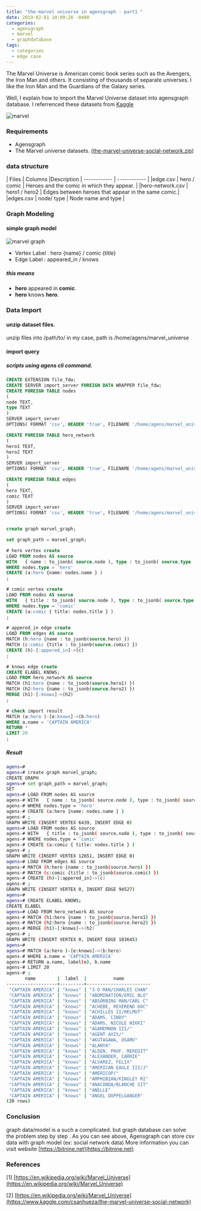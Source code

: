 ```yaml
---
title: "the-marvel universe in agensgraph - part1 "
date: 2019-02-01 10:09:28 -0400
categories:
  - agensgraph
  - marvel
  - graphdatabase
tags:
  - categories
  - edge case
---
```


The Marvel Universe is American comic book series such as the Avengers, the Iron Man and others. It consisting of thousands of separate universes.
I like the Iron Man and the Guardians of the Galaxy series.

Well, I explain how to import the Marvel Universe dataset into agensgraph database. I referrenced these datasets from [Kaggle](https://www.kaggle.com/csanhueza/the-marvel-universe-social-network)

![marvel](https://raw.githubusercontent.com/illmatik12/illmatik12.github.io/master/_screenshots/marvel_universe.jpg)



### Requirements
* Agensgraph
* The Marvel universe datasets. [(the-marvel-universe-social-network.zip)](https://www.kaggle.com/csanhueza/the-marvel-universe-social-network/downloads/the-marvel-universe-social-network.zip/1)

### data structure

| Files  | Columns  |Description
| ------------ | ------------ |
|edge.csv | hero / comic |  Heroes and the comic in which they appear. |
|hero-network.csv | hero1 / hero2 |  Edges between heroes that appear in the same comic.|
|edges.csv | node/ type | Node name and type |


### Graph Modeling 
#### simple graph model
![marvel graph](https://raw.githubusercontent.com/illmatik12/illmatik12.github.io/master/_screenshots/marvel_universe_graph_model.jpg)

* Vertex Label : hero {name} / comic {title}
* Edge Label : appeared_in / knows

##### this means 
* **hero** appeared in **comic**.
* **hero** knows **hero**.



### Data Import

#### unzip dataset files.
unzip files into /path/to/
in my case, path is /home/agens/marvel_universe

#### import query
##### scripts using agens cli command.
```sql
CREATE EXTENSION file_fdw;
CREATE SERVER import_server FOREIGN DATA WRAPPER file_fdw;
CREATE FOREIGN TABLE nodes
(
node TEXT,
type TEXT
)
SERVER import_server
OPTIONS( FORMAT 'csv', HEADER 'true', FILENAME '/home/agens/marvel_universe/nodes.csv', delimiter ',');

CREATE FOREIGN TABLE hero_network
(
hero1 TEXT,
hero2 TEXT
)
SERVER import_server
OPTIONS( FORMAT 'csv', HEADER 'true', FILENAME '/home/agens/marvel_universe/hero-network.csv', delimiter ',');

CREATE FOREIGN TABLE edges
(
hero TEXT,
comic TEXT
)
SERVER import_server
OPTIONS( FORMAT 'csv', HEADER 'true', FILENAME '/home/agens/marvel_universe/edges.csv', delimiter ',');


create graph marvel_graph;

set graph_path = marvel_graph;

# hero vertex create 
LOAD FROM nodes AS source 
WITH   { name : to_jsonb( source.node ), type : to_jsonb( source.type ) } as nodes 
WHERE nodes.type = 'hero'
CREATE (a:hero {name: nodes.name } )
;

# comic vertex create 
LOAD FROM nodes AS source 
WITH   { title : to_jsonb( source.node ), type : to_jsonb( source.type ) } as nodes 
WHERE nodes.type = 'comic'
CREATE (a:comic { title: nodes.title } )
;

# appered_in edge create 
LOAD FROM edges AS source 
MATCH (h:hero {name : to_jsonb(source.hero) })
MATCH (c:comic {title : to_jsonb(source.comic) })
CREATE (h)-[:appered_in]->(c)
;

# knows edge create 
CREATE ELABEL KNOWS;
LOAD FROM hero_network AS source 
MATCH (h1:hero {name : to_jsonb(source.hero1) })
MATCH (h2:hero {name : to_jsonb(source.hero2) })
MERGE (h1)-[:knows]->(h2)
;

# check import result
MATCH (a:hero )-[e:knows]->(b:hero)
WHERE a.name = 'CAPTAIN AMERICA'
RETURN * 
LIMIT 20
;

```
##### Result
```bash
agens=# 
agens=# create graph marvel_graph;
CREATE GRAPH
agens=# set graph_path = marvel_graph;
SET
agens=# LOAD FROM nodes AS source 
agens-# WITH   { name : to_jsonb( source.node ), type : to_jsonb( source.type ) } as nodes 
agens-# WHERE nodes.type = 'hero'
agens-# CREATE (a:hero {name: nodes.name } )
agens-# ;
GRAPH WRITE (INSERT VERTEX 6439, INSERT EDGE 0)
agens=# LOAD FROM nodes AS source 
agens-# WITH   { title : to_jsonb( source.node ), type : to_jsonb( source.type ) } as nodes 
agens-# WHERE nodes.type = 'comic'
agens-# CREATE (a:comic { title: nodes.title } )
agens-# ;
GRAPH WRITE (INSERT VERTEX 12651, INSERT EDGE 0)
agens=# LOAD FROM edges AS source 
agens-# MATCH (h:hero {name : to_jsonb(source.hero) })
agens-# MATCH (c:comic {title : to_jsonb(source.comic) })
agens-# CREATE (h)-[:appered_in]->(c)
agens-# ;
GRAPH WRITE (INSERT VERTEX 0, INSERT EDGE 94527)
agens=# 
agens=# CREATE ELABEL KNOWS;
CREATE ELABEL
agens=# LOAD FROM hero_network AS source 
agens-# MATCH (h1:hero {name : to_jsonb(source.hero1) })
agens-# MATCH (h2:hero {name : to_jsonb(source.hero2) })
agens-# MERGE (h1)-[:knows]->(h2)
agens-# ;
GRAPH WRITE (INSERT VERTEX 0, INSERT EDGE 183645)
agens=# 
agens=# MATCH (a:hero )-[e:knows]->(b:hero)
agens-# WHERE a.name = 'CAPTAIN AMERICA'
agens-# RETURN a.name, label(e), b.name
agens-# LIMIT 20
agens-# ;
       name        |  label  |          name          
-------------------+---------+------------------------
 "CAPTAIN AMERICA" | "knows" | "3-D MAN/CHARLES CHAN"
 "CAPTAIN AMERICA" | "knows" | "ABOMINATION/EMIL BLO"
 "CAPTAIN AMERICA" | "knows" | "ABSORBING MAN/CARL C"
 "CAPTAIN AMERICA" | "knows" | "ACHEBE, REVEREND DOC"
 "CAPTAIN AMERICA" | "knows" | "ACHILLES II/HELMUT"
 "CAPTAIN AMERICA" | "knows" | "ADAMS, CINDY"
 "CAPTAIN AMERICA" | "knows" | "ADAMS, NICOLE NIKKI"
 "CAPTAIN AMERICA" | "knows" | "AGAMEMNON III/"
 "CAPTAIN AMERICA" | "knows" | "AGENT AXIS/"
 "CAPTAIN AMERICA" | "knows" | "AKUTAGAWA, OSAMU"
 "CAPTAIN AMERICA" | "knows" | "ALANYA"
 "CAPTAIN AMERICA" | "knows" | "ALDEN, PROF. MEREDIT"
 "CAPTAIN AMERICA" | "knows" | "ALEXANDER, CARRIE"
 "CAPTAIN AMERICA" | "knows" | "ALVAREZ, FELIX"
 "CAPTAIN AMERICA" | "knows" | "AMERICAN EAGLE III/J"
 "CAPTAIN AMERICA" | "knows" | "AMERICOP/"
 "CAPTAIN AMERICA" | "knows" | "AMPHIBIAN/KINGLEY RI"
 "CAPTAIN AMERICA" | "knows" | "ANACONDA/BLANCHE SIT"
 "CAPTAIN AMERICA" | "knows" | "ANELLE"
 "CAPTAIN AMERICA" | "knows" | "ANGEL DOPPELGANGER"
(20 rows)

```

### Conclusion

graph data/model is a such a complicated. but graph database can solve the problem step by step . 
As you can see above, Agensgraph can store csv data with graph model (ex: social network data) 
More information you can visit website [https://bitnine.net](https://bitnine.net)

### References

[1] [https://en.wikipedia.org/wiki/Marvel_Universe](https://en.wikipedia.org/wiki/Marvel_Universe)

[2] [https://en.wikipedia.org/wiki/Marvel_Universe](https://www.kaggle.com/csanhueza/the-marvel-universe-social-network)

